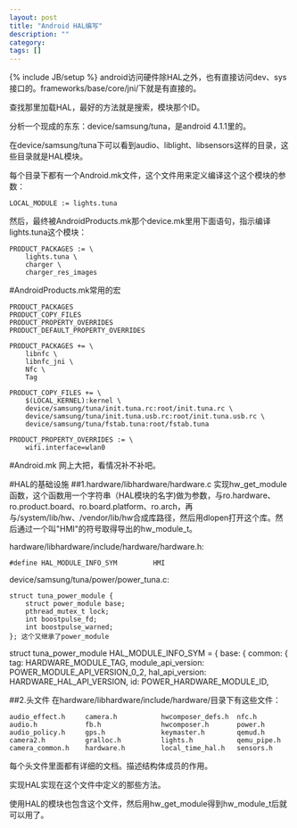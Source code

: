 ```yaml
---
layout: post
title: "Android HAL编写"
description: ""
category: 
tags: []
---
```

{% include JB/setup %}
android访问硬件除HAL之外，也有直接访问dev、sys接口的。frameworks/base/core/jni/下就是有直接的。

查找那里加载HAL，最好的方法就是搜索，模块那个ID。

分析一个现成的东东：device/samsung/tuna，是android 4.1.1里的。

在device/samsung/tuna下可以看到audio、liblight、libsensors这样的目录，这些目录就是HAL模块。

每个目录下都有一个Android.mk文件，这个文件用来定义编译这个这个模块的参数：

    LOCAL_MODULE := lights.tuna

然后，最终被AndroidProducts.mk那个device.mk里用下面语句，指示编译lights.tuna这个模块：

    PRODUCT_PACKAGES := \
        lights.tuna \
        charger \
        charger_res_images

#AndroidProducts.mk常用的宏

    PRODUCT_PACKAGES
    PRODUCT_COPY_FILES
    PRODUCT_PROPERTY_OVERRIDES
    PRODUCT_DEFAULT_PROPERTY_OVERRIDES

    PRODUCT_PACKAGES += \
        libnfc \
        libnfc_jni \
        Nfc \
        Tag

    PRODUCT_COPY_FILES += \
        $(LOCAL_KERNEL):kernel \
        device/samsung/tuna/init.tuna.rc:root/init.tuna.rc \
        device/samsung/tuna/init.tuna.usb.rc:root/init.tuna.usb.rc \
        device/samsung/tuna/fstab.tuna:root/fstab.tuna

    PRODUCT_PROPERTY_OVERRIDES := \
        wifi.interface=wlan0

#Android.mk
网上大把，看情况补不补吧。

#HAL的基础设施
##1.hardware/libhardware/hardware.c
实现hw_get_module函数，这个函数用一个字符串（HAL模块的名字)做为参数，与ro.hardware、ro.product.board、ro.board.platform、ro.arch，再与/system/lib/hw、/vendor/lib/hw合成库路径，然后用dlopen打开这个库。然后通过一个叫"HMI"的符号取得导出的hw_module_t。

hardware/libhardware/include/hardware/hardware.h:

    #define HAL_MODULE_INFO_SYM         HMI

device/samsung/tuna/power/power_tuna.c:

    struct tuna_power_module {
        struct power_module base;
        pthread_mutex_t lock;
        int boostpulse_fd;
        int boostpulse_warned;
    }; 这个又继承了power_module


   struct tuna_power_module HAL_MODULE_INFO_SYM = {
    base: {
        common: {
            tag: HARDWARE_MODULE_TAG,
            module_api_version: POWER_MODULE_API_VERSION_0_2,
            hal_api_version: HARDWARE_HAL_API_VERSION,
            id: POWER_HARDWARE_MODULE_ID,

##2.头文件
在hardware/libhardware/include/hardware/目录下有这些文件：

    audio_effect.h     camera.h           hwcomposer_defs.h  nfc.h
    audio.h            fb.h               hwcomposer.h       power.h
    audio_policy.h     gps.h              keymaster.h        qemud.h
    camera2.h          gralloc.h          lights.h           qemu_pipe.h
    camera_common.h    hardware.h         local_time_hal.h   sensors.h

每个头文件里面都有详细的文档。描述结构体成员的作用。

实现HAL实现在这个文件中定义的那些方法。

使用HAL的模块也包含这个文件，然后用hw_get_module得到hw_module_t后就可以用了。

